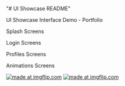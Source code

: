"# UI Showcase README" 

UI Showcase Interface Demo - Portfolio

Splash Screens

Login Screens

Profiles Screens

Animations Screens


<a href="https://imgflip.com/gif/34xtya"><img src="https://i.imgflip.com/34xtya.gif" title="made at imgflip.com"/></a> <a href="https://imgflip.com/gif/34y3nz"><img src="https://i.imgflip.com/34y3nz.gif" title="made at imgflip.com"/></a>
